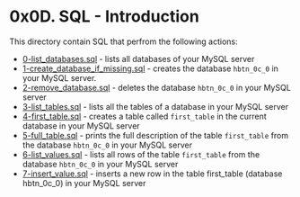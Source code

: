 # 0x0D. SQL - Introduction
This directory contain SQL that perfrom the following actions:
- [0-list_databases.sql](0-list_databases.sql) - lists all databases of your MySQL server
- [1-create_database_if_missing.sql](1-create_database_if_missing.sql) - creates the database `hbtn_0c_0` in your MySQL server.
- [2-remove_database.sql](2-remove_database.sql) - deletes the database `hbtn_0c_0` in your MySQL server
- [3-list_tables.sql](3-list_tables.sql) - lists all the tables of a database in your MySQL server
- [4-first_table.sql](4-first_table.sql) - creates a table called `first_table` in the current database in your MySQL server
- [5-full_table.sql](5-full_table.sql) - prints the full description of the table `first_table` from the database `hbtn_0c_0` in your MySQL server
- [6-list_values.sql](6-list_values.sql) - lists all rows of the table `first_table` from the database `hbtn_0c_0` in your MySQL server
- [7-insert_value.sql](7-insert_value.sql) - inserts a new row in the table first_table (database hbtn_0c_0) in your MySQL server